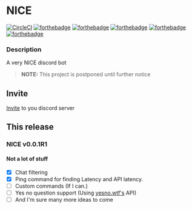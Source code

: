 # NICE
[![CircleCI](https://circleci.com/gh/the349/NICE.svg?style=svg)](https://circleci.com/gh/the349/NICE)
[![forthebadge](https://forthebadge.com/images/badges/powered-by-electricity.svg)](https://forthebadge.com)
[![forthebadge](https://forthebadge.com/images/badges/made-with-javascript.svg)](https://forthebadge.com)
[![forthebadge](https://forthebadge.com/images/badges/you-didnt-ask-for-this.svg)](https://forthebadge.com)
[![forthebadge](https://forthebadge.com/images/badges/uses-js.svg)](https://forthebadge.com)
[![forthebadge](https://forthebadge.com/images/badges/designed-in-ms-paint.svg)](https://forthebadge.com)
### Description
A very NICE discord bot

> **NOTE:** This project is postponed until further notice
## Invite
[Invite](https://discordapp.com/oauth2/authorize?&client_id=462729897299673089&scope=bot&permissions=470019135) to you discord server

## This release
### NICE v0.0.1R1
#### Not a lot of stuff
- [x] Chat filtering
- [x] Ping command for finding Latency and API latency.
- [ ] Custom commands (If I can.)
- [ ] Yes no question support (Using [yesno.wtf's](https://yesno.wtf) API)
- [ ] And I'm sure many more ideas to come
